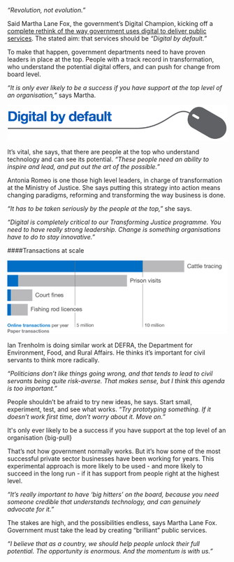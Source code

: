 *“Revolution, not evolution.”*

Said Martha Lane Fox, the government’s Digital Champion, kicking off a [complete rethink of the way government uses digital to deliver public services](http://www.cabinetoffice.gov.uk/resource-library/directgov-2010-and-beyond-revolution-not-evolution). The stated aim: that services should be *“Digital by default.”*

To make that happen, government departments need to have proven leaders in place at the top. People with a track record in transformation, who understand the potential digital offers, and can push for change from board level.

*“It is only ever likely to be a success if you have support at the top level of an organisation,”* says Martha.

![Digital by default](/assets/images/strategy/case-studies/active-leadership/digital-by-default.png)

It’s vital, she says, that there are people at the top who understand technology and can see its potential. *“These people need an ability to inspire and lead, and put out the art of the possible.”*

Antonia Romeo is one those high level leaders, in charge of transformation at the Ministry of Justice. She says putting this strategy into action means changing paradigms, reforming and transforming the way business is done.

*“It has to be taken seriously by the people at the top,”* she says. 

*“Digital is completely critical to our Transforming Justice programme. You need to have really strong leadership. Change is something organisations have to do to stay innovative.”*

####Transactions at scale

![Chart showing annual paper and online transactions for four government services](/assets/images/strategy/case-studies/active-leadership/Active-Leadership--Transactions-at-Scale-ret.png)

<!--

Figure 1: Annual paper and online transactions (£ millions) for four government services
{: .fig #fig-1}

| Transaction           | Online | Paper | Total |
|-----------------------|--------|-------|-------|
| Cattle tracing        | 10     | 3.05  | 13.05 |
| Prison visits         | 0.8    | 8     | 8.85  |
| Court fines           | 0.25   | 1.6   | 1.85  |
| Fishing rod licences  | 0.25   | 1.25  | 1.5   |
{: .horizontal-bar-chart .mc-stacked }

-->


Ian Trenholm is doing similar work at DEFRA, the Department for Environment, Food, and Rural Affairs. He thinks it’s important for civil servants to think more radically. 

*“Politicians don’t like things going wrong, and that tends to lead to civil servants being quite risk-averse. That makes sense, but I think this agenda is too important.”*

People shouldn’t be afraid to try new ideas, he says. Start small, experiment, test, and see what works. *“Try prototyping something. If it doesn’t work first time, don’t worry about it. Move on.”*

It's only ever likely to be a success if you have support at the top level of an organisation
{big-pull}

That’s not how government normally works. But it’s how some of the most successful private sector businesses have been working for years. This experimental approach is more likely to be used - and more likely to succeed in the long run - if it has support from people right at the highest level. 

*“It’s really important to have ‘big hitters’  on the board, because you need someone credible that understands technology, and can genuinely advocate for it.”*

The stakes are high, and the possibilities endless, says Martha Lane Fox. Government must take the lead by creating “brilliant” public services.

*“I believe that as a country, we should help people unlock their full potential. The opportunity is enormous. And the momentum is with us.”*





